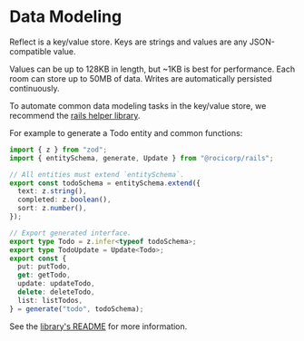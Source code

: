 # Data Modeling

Reflect is a key/value store. Keys are strings and values are any JSON-compatible value.

Values can be up to 128KB in length, but ~1KB is best for performance. Each room can store up to 50MB of data. Writes are automatically persisted continuously.

To automate common data modeling tasks in the key/value store, we recommend the [rails helper library](https://www.npmjs.com/package/@rocicorp/rails).

For example to generate a Todo entity and common functions:

```ts
import { z } from "zod";
import { entitySchema, generate, Update } from "@rocicorp/rails";

// All entities must extend `entitySchema`.
export const todoSchema = entitySchema.extend({
  text: z.string(),
  completed: z.boolean(),
  sort: z.number(),
});

// Export generated interface.
export type Todo = z.infer<typeof todoSchema>;
export type TodoUpdate = Update<Todo>;
export const {
  put: putTodo,
  get: getTodo,
  update: updateTodo,
  delete: deleteTodo,
  list: listTodos,
} = generate("todo", todoSchema);
```

See the [library's README](https://github.com/rocicorp/rails) for more information.
